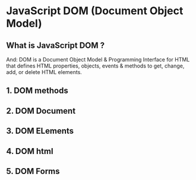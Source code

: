 # JavaScript DOM (Document Object Model)

## What is JavaScript DOM ? 

And: DOM is a Document Object Model & Programming Interface for HTML that defines HTML  properties, objects, events & methods to get, change, add, or delete HTML elements.


## 1. DOM methods

## 2. DOM Document

## 3. DOM ELements

## 4. DOM html

## 5. DOM Forms